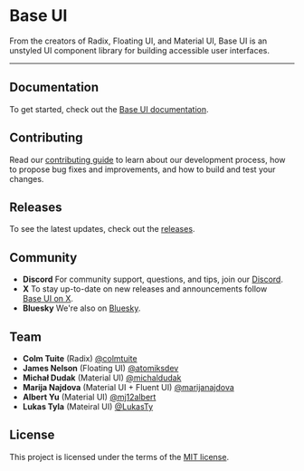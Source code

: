 # Base UI

From the creators of Radix, Floating UI, and Material UI, Base UI is an unstyled UI component library for building accessible user interfaces.

---

## Documentation

To get started, check out the [Base UI documentation](https://base-ui.com/react/overview/quick-start).

## Contributing

Read our [contributing guide](/CONTRIBUTING.md) to learn about our development process, how to propose bug fixes and improvements, and how to build and test your changes.

## Releases

To see the latest updates, check out the [releases](https://base-ui.com/react/overview/releases).

## Community

- **Discord** For community support, questions, and tips, join our [Discord](https://discord.gg/g6C3hUtuxz).
- **X** To stay up-to-date on new releases and announcements follow [Base UI on X](https://x.com/base_ui).
- **Bluesky** We're also on [Bluesky](https://bsky.app/profile/base-ui.com).

## Team

- **Colm Tuite** (Radix) [@colmtuite](https://x.com/colmtuite)
- **James Nelson** (Floating UI) [@atomiksdev](https://x.com/atomiksdev)
- **Michał Dudak** (Material UI) [@michaldudak](https://x.com/michaldudak)
- **Marija Najdova** (Material UI + Fluent UI) [@marijanajdova](https://x.com/marijanajdova)
- **Albert Yu** (Material UI) [@mj12albert](https://github.com/mj12albert)
- **Lukas Tyla** (Mateiral UI) [@LukasTy](https://github.com/LukasTy)

## License

This project is licensed under the terms of the [MIT license](/LICENSE).
